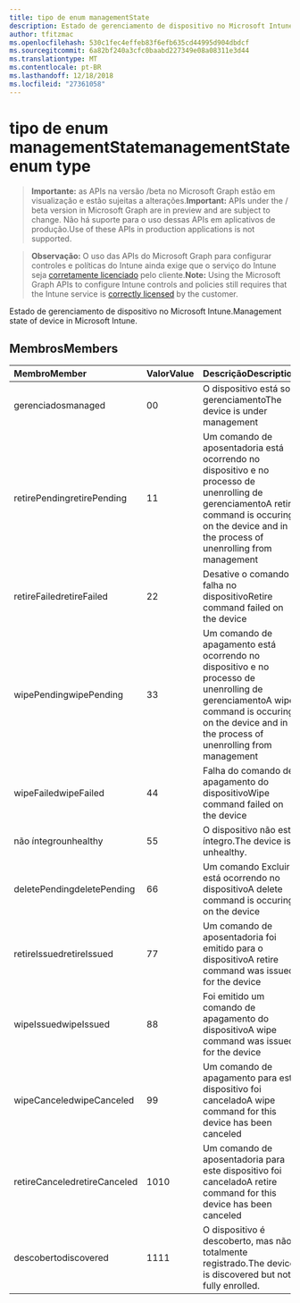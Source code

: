 ```yaml
---
title: tipo de enum managementState
description: Estado de gerenciamento de dispositivo no Microsoft Intune.
author: tfitzmac
ms.openlocfilehash: 530c1fec4effeb83f6efb635cd44995d904dbdcf
ms.sourcegitcommit: 6a82bf240a3cfc0baabd227349e08a08311e3d44
ms.translationtype: MT
ms.contentlocale: pt-BR
ms.lasthandoff: 12/18/2018
ms.locfileid: "27361058"
---
```

# <a name="managementstate-enum-type"></a><span data-ttu-id="e3868-103">tipo de enum managementState</span><span class="sxs-lookup"><span data-stu-id="e3868-103">managementState enum type</span></span>

> <span data-ttu-id="e3868-104">**Importante:** as APIs na versão /beta no Microsoft Graph estão em visualização e estão sujeitas a alterações.</span><span class="sxs-lookup"><span data-stu-id="e3868-104">**Important:** APIs under the / beta version in Microsoft Graph are in preview and are subject to change.</span></span> <span data-ttu-id="e3868-105">Não há suporte para o uso dessas APIs em aplicativos de produção.</span><span class="sxs-lookup"><span data-stu-id="e3868-105">Use of these APIs in production applications is not supported.</span></span>

> <span data-ttu-id="e3868-106">**Observação:** O uso das APIs do Microsoft Graph para configurar controles e políticas do Intune ainda exige que o serviço do Intune seja [corretamente licenciado](https://go.microsoft.com/fwlink/?linkid=839381) pelo cliente.</span><span class="sxs-lookup"><span data-stu-id="e3868-106">**Note:** Using the Microsoft Graph APIs to configure Intune controls and policies still requires that the Intune service is [correctly licensed](https://go.microsoft.com/fwlink/?linkid=839381) by the customer.</span></span>

<span data-ttu-id="e3868-107">Estado de gerenciamento de dispositivo no Microsoft Intune.</span><span class="sxs-lookup"><span data-stu-id="e3868-107">Management state of device in Microsoft Intune.</span></span>
## <a name="members"></a><span data-ttu-id="e3868-108">Membros</span><span class="sxs-lookup"><span data-stu-id="e3868-108">Members</span></span>
|<span data-ttu-id="e3868-109">Membro</span><span class="sxs-lookup"><span data-stu-id="e3868-109">Member</span></span>|<span data-ttu-id="e3868-110">Valor</span><span class="sxs-lookup"><span data-stu-id="e3868-110">Value</span></span>|<span data-ttu-id="e3868-111">Descrição</span><span class="sxs-lookup"><span data-stu-id="e3868-111">Description</span></span>|
|:---|:---|:---|
|<span data-ttu-id="e3868-112">gerenciados</span><span class="sxs-lookup"><span data-stu-id="e3868-112">managed</span></span>|<span data-ttu-id="e3868-113">0</span><span class="sxs-lookup"><span data-stu-id="e3868-113">0</span></span>|<span data-ttu-id="e3868-114">O dispositivo está sob gerenciamento</span><span class="sxs-lookup"><span data-stu-id="e3868-114">The device is under management</span></span>|
|<span data-ttu-id="e3868-115">retirePending</span><span class="sxs-lookup"><span data-stu-id="e3868-115">retirePending</span></span>|<span data-ttu-id="e3868-116">1</span><span class="sxs-lookup"><span data-stu-id="e3868-116">1</span></span>|<span data-ttu-id="e3868-117">Um comando de aposentadoria está ocorrendo no dispositivo e no processo de unenrolling de gerenciamento</span><span class="sxs-lookup"><span data-stu-id="e3868-117">A retire command is occuring on the device and in the process of unenrolling from management</span></span>|
|<span data-ttu-id="e3868-118">retireFailed</span><span class="sxs-lookup"><span data-stu-id="e3868-118">retireFailed</span></span>|<span data-ttu-id="e3868-119">2</span><span class="sxs-lookup"><span data-stu-id="e3868-119">2</span></span>|<span data-ttu-id="e3868-120">Desative o comando falha no dispositivo</span><span class="sxs-lookup"><span data-stu-id="e3868-120">Retire command failed on the device</span></span>|
|<span data-ttu-id="e3868-121">wipePending</span><span class="sxs-lookup"><span data-stu-id="e3868-121">wipePending</span></span>|<span data-ttu-id="e3868-122">3</span><span class="sxs-lookup"><span data-stu-id="e3868-122">3</span></span>|<span data-ttu-id="e3868-123">Um comando de apagamento está ocorrendo no dispositivo e no processo de unenrolling de gerenciamento</span><span class="sxs-lookup"><span data-stu-id="e3868-123">A wipe command is occuring on the device and in the process of unenrolling from management</span></span>|
|<span data-ttu-id="e3868-124">wipeFailed</span><span class="sxs-lookup"><span data-stu-id="e3868-124">wipeFailed</span></span>|<span data-ttu-id="e3868-125">4</span><span class="sxs-lookup"><span data-stu-id="e3868-125">4</span></span>|<span data-ttu-id="e3868-126">Falha do comando de apagamento do dispositivo</span><span class="sxs-lookup"><span data-stu-id="e3868-126">Wipe command failed on the device</span></span>|
|<span data-ttu-id="e3868-127">não íntegro</span><span class="sxs-lookup"><span data-stu-id="e3868-127">unhealthy</span></span>|<span data-ttu-id="e3868-128">5</span><span class="sxs-lookup"><span data-stu-id="e3868-128">5</span></span>|<span data-ttu-id="e3868-129">O dispositivo não está íntegro.</span><span class="sxs-lookup"><span data-stu-id="e3868-129">The device is unhealthy.</span></span>|
|<span data-ttu-id="e3868-130">deletePending</span><span class="sxs-lookup"><span data-stu-id="e3868-130">deletePending</span></span>|<span data-ttu-id="e3868-131">6</span><span class="sxs-lookup"><span data-stu-id="e3868-131">6</span></span>|<span data-ttu-id="e3868-132">Um comando Excluir está ocorrendo no dispositivo</span><span class="sxs-lookup"><span data-stu-id="e3868-132">A delete command is occuring on the device</span></span> |
|<span data-ttu-id="e3868-133">retireIssued</span><span class="sxs-lookup"><span data-stu-id="e3868-133">retireIssued</span></span>|<span data-ttu-id="e3868-134">7</span><span class="sxs-lookup"><span data-stu-id="e3868-134">7</span></span>|<span data-ttu-id="e3868-135">Um comando de aposentadoria foi emitido para o dispositivo</span><span class="sxs-lookup"><span data-stu-id="e3868-135">A retire command was issued for the device</span></span>|
|<span data-ttu-id="e3868-136">wipeIssued</span><span class="sxs-lookup"><span data-stu-id="e3868-136">wipeIssued</span></span>|<span data-ttu-id="e3868-137">8</span><span class="sxs-lookup"><span data-stu-id="e3868-137">8</span></span>|<span data-ttu-id="e3868-138">Foi emitido um comando de apagamento do dispositivo</span><span class="sxs-lookup"><span data-stu-id="e3868-138">A wipe command was issued for the device</span></span>|
|<span data-ttu-id="e3868-139">wipeCanceled</span><span class="sxs-lookup"><span data-stu-id="e3868-139">wipeCanceled</span></span>|<span data-ttu-id="e3868-140">9</span><span class="sxs-lookup"><span data-stu-id="e3868-140">9</span></span>|<span data-ttu-id="e3868-141">Um comando de apagamento para este dispositivo foi cancelado</span><span class="sxs-lookup"><span data-stu-id="e3868-141">A wipe command for this device has been canceled</span></span>|
|<span data-ttu-id="e3868-142">retireCanceled</span><span class="sxs-lookup"><span data-stu-id="e3868-142">retireCanceled</span></span>|<span data-ttu-id="e3868-143">10</span><span class="sxs-lookup"><span data-stu-id="e3868-143">10</span></span>|<span data-ttu-id="e3868-144">Um comando de aposentadoria para este dispositivo foi cancelado</span><span class="sxs-lookup"><span data-stu-id="e3868-144">A retire command for this device has been canceled</span></span>|
|<span data-ttu-id="e3868-145">descoberto</span><span class="sxs-lookup"><span data-stu-id="e3868-145">discovered</span></span>|<span data-ttu-id="e3868-146">11</span><span class="sxs-lookup"><span data-stu-id="e3868-146">11</span></span>|<span data-ttu-id="e3868-147">O dispositivo é descoberto, mas não totalmente registrado.</span><span class="sxs-lookup"><span data-stu-id="e3868-147">The device is discovered but not fully enrolled.</span></span>|






